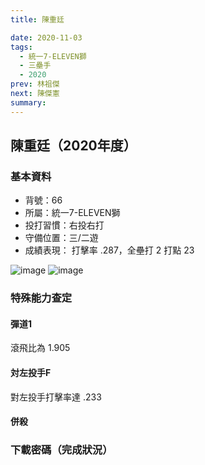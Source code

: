 ```yaml
---
title: 陳重廷

date: 2020-11-03
tags:
  - 統一7-ELEVEN獅
  - 三壘手
  - 2020
prev: 林祖傑
next: 陳傑憲
summary: 
---
```


## 陳重廷（2020年度）

### 基本資料
- 背號：66
- 所屬：統一7-ELEVEN獅
- 投打習慣：右投右打
- 守備位置：三/二遊
- 成績表現： 打擊率 .287，全壘打 2 打點 23 

![image](https://i.imgur.com/qjBbi6F.jpg)
![image](https://i.imgur.com/tvOOHC7.jpg)

### 特殊能力查定
#### 彈道1
滾飛比為 1.905
#### 対左投手F
對左投手打擊率達 .233
#### 併殺
### 下載密碼（完成狀況）

